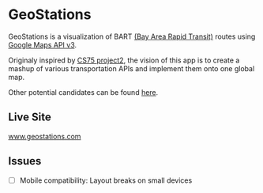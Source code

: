 GeoStations
=====
GeoStations is a visualization of BART [(Bay Area Rapid Transit)](http://www.bart.gov/) routes using [Google Maps API v3](https://developers.google.com/maps/documentation/javascript/tutorial).

Originaly inspired by [CS75 project2](https://www.cs75.net/Projects), the vision of this app is to create a mashup of various transportation APIs and implement them onto one global map.

Other potential candidates can be found [here](http://www.programmableweb.com/apis/directory/1?apicat=Transportation).

Live Site
-----
www.geostations.com

Issues
-----
- [ ] Mobile compatibility: Layout breaks on small devices